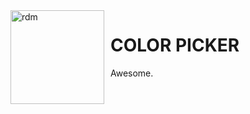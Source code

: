 <img width="150" height="150" align="left" style="float: left; margin: 0 10px 0 0;" alt="rdm" src="https://i.imgur.com/eMGcaWe.jpg">  

# COLOR PICKER
Awesome.
